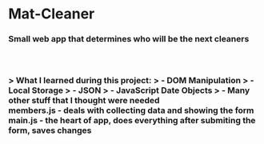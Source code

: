 # Mat-Cleaner
<h3>Small web app that determines who will be the next cleaners<h3><br>
<br>
> What I learned during this project:
> - DOM Manipulation
> - Local Storage
> - JSON
> - JavaScript Date Objects
> - Many other stuff that I thought were needed
<br>
members.js - deals with collecting data and showing the form<br>
main.js - the heart of app, does everything after submiting the form, saves changes
